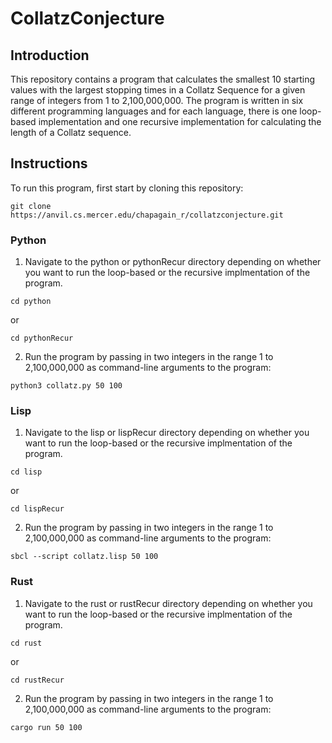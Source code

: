 # CollatzConjecture

## Introduction
This repository contains a program that calculates the smallest 10 starting values with the largest stopping times in a Collatz Sequence for a given range of integers from 1 to 2,100,000,000. The program is written in six different programming languages and for each language, there is one loop-based implementation and one recursive implementation for calculating the length of a Collatz sequence.

## Instructions

To run this program, first start by cloning this repository:
```
git clone https://anvil.cs.mercer.edu/chapagain_r/collatzconjecture.git
```

### Python
1. Navigate to the python or pythonRecur directory depending on whether you want to run the loop-based or the recursive implmentation of the program.
```
cd python
```
or
```
cd pythonRecur
```
2. Run the program by passing in two integers in the range 1 to 2,100,000,000 as command-line arguments to the program:
```
python3 collatz.py 50 100
```

### Lisp
1. Navigate to the lisp or lispRecur directory depending on whether you want to run the loop-based or the recursive implmentation of the program.
```
cd lisp
```
or
```
cd lispRecur
```
2. Run the program by passing in two integers in the range 1 to 2,100,000,000 as command-line arguments to the program:
```
sbcl --script collatz.lisp 50 100
```

### Rust
1. Navigate to the rust or rustRecur directory depending on whether you want to run the loop-based or the recursive implmentation of the program.
```
cd rust
```
or
```
cd rustRecur
```
2. Run the program by passing in two integers in the range 1 to 2,100,000,000 as command-line arguments to the program:
```
cargo run 50 100
```
